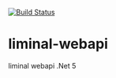 [![Build Status](https://dev.azure.com/TwoLittleBirds/liminal-webapi/_apis/build/status/liminal-webapi?branchName=main)](https://dev.azure.com/TwoLittleBirds/liminal-webapi/_build/latest?definitionId=11&branchName=main)

# liminal-webapi

liminal  webapi .Net 5
